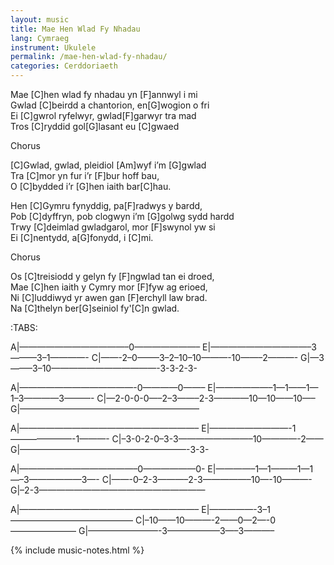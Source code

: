 ```yaml
---
layout: music
title: Mae Hen Wlad Fy Nhadau
lang: Cymraeg
instrument: Ukulele
permalink: /mae-hen-wlad-fy-nhadau/
categories: Cerddoriaeth
---
```


Mae [C]hen wlad fy nhadau yn [F]annwyl i mi  
Gwlad [C]beirdd a chantorion, en[G]wogion o fri  
Ei [C]gwrol ryfelwyr, gwlad[F]garwyr tra mad  
Tros [C]ryddid gol[G]lasant eu [C]gwaed  
  
Chorus  
  
[C]Gwlad, gwlad, pleidiol [Am]wyf i’m [G]gwlad  
Tra [C]mor yn fur i’r [F]bur hoff bau,  
O [C]bydded i’r [G]hen iaith bar[C]hau.  

Hen [C]Gymru fynyddig, pa[F]radwys y bardd,  
Pob [C]dyffryn, pob clogwyn i’m [G]golwg sydd hardd  
Trwy [C]deimlad gwladgarol, mor [F]swynol yw si  
Ei [C]nentydd, a[G]fonydd, i [C]mi.  
  
Chorus  
  
Os [C]treisiodd y gelyn fy [F]ngwlad tan ei droed,  
Mae [C]hen iaith y Cymry mor [F]fyw ag erioed,  
Ni [C]luddiwyd yr awen gan [F]erchyll law brad.  
Na [C]thelyn ber[G]seiniol fy'[C]n gwlad.  
  
:TABS:

A|————————————–0———————–
E|———————————–3———3–1————-
C|——-2–0——–3–2–10–10———-10——–2———-
G|—3——–3–10————————————-3-3-2-3-

A|—————————————-0————0——–
E|——————–1—1——1—1–3————3———-
C|—2-0-0-0—–2–3——–2-3————10—10——10—–
G|————————————————————–

A|————————————————————–
E|—————————-1———————-1———-
C|–3-0-2-0–3-3————————–10————-2——
G|———————————————————-3-3-

A|—————————————–0——————0-
E|————–1—1———1—1—–3——————3—-
C|——-0–2-3———–2-3—————–10—-10———-
G|–2-3———————————————————

A|————————————————————–
E|—————-3–1——————————————
C|–10——10———-2——0—2—-0———————–
G|————————-3——————3—–3———–




{% include music-notes.html %}